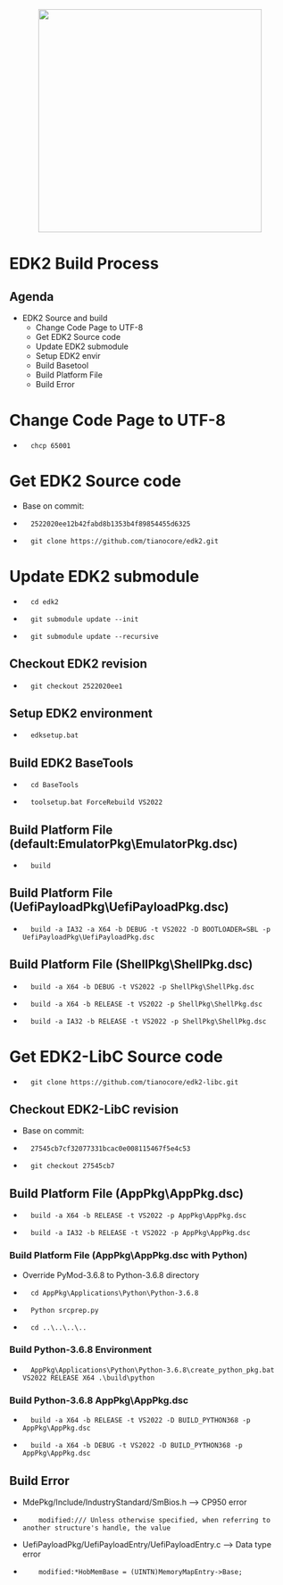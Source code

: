 <div align=center><img src="https://www.advantech.tw/css/css-img/advantech-logo-notagl.svg" width="400"></div>

EDK2 **B**uild Process
========================

Agenda
------
*   EDK2 Source and build
    *   Change Code Page to UTF-8
    *   Get EDK2 Source code
    *   Update EDK2 submodule
    *   Setup EDK2 envir
    *   Build Basetool
    *   Build Platform File
    *   Build Error

# Change Code Page to UTF-8
*       chcp 65001

# Get EDK2 Source code
* Base on commit:
*       2522020ee12b42fabd8b1353b4f89854455d6325
*       git clone https://github.com/tianocore/edk2.git

# Update EDK2 submodule
*       cd edk2
*       git submodule update --init
*       git submodule update --recursive

## Checkout EDK2 revision
*       git checkout 2522020ee1

## Setup EDK2 environment
*       edksetup.bat

## Build EDK2 BaseTools
*       cd BaseTools
*       toolsetup.bat ForceRebuild VS2022

## Build Platform File (default:EmulatorPkg\EmulatorPkg.dsc)
*       build

## Build Platform File (UefiPayloadPkg\UefiPayloadPkg.dsc)
*       build -a IA32 -a X64 -b DEBUG -t VS2022 -D BOOTLOADER=SBL -p UefiPayloadPkg\UefiPayloadPkg.dsc

## Build Platform File (ShellPkg\ShellPkg.dsc)
*       build -a X64 -b DEBUG -t VS2022 -p ShellPkg\ShellPkg.dsc
*       build -a X64 -b RELEASE -t VS2022 -p ShellPkg\ShellPkg.dsc
*       build -a IA32 -b RELEASE -t VS2022 -p ShellPkg\ShellPkg.dsc

# Get EDK2-LibC Source code
*       git clone https://github.com/tianocore/edk2-libc.git

## Checkout EDK2-LibC revision
* Base on commit:
*       27545cb7cf32077331bcac0e008115467f5e4c53
*       git checkout 27545cb7

## Build Platform File (AppPkg\AppPkg.dsc)
*       build -a X64 -b RELEASE -t VS2022 -p AppPkg\AppPkg.dsc
*       build -a IA32 -b RELEASE -t VS2022 -p AppPkg\AppPkg.dsc

### Build Platform File (AppPkg\AppPkg.dsc with Python)
* Override PyMod-3.6.8 to Python-3.6.8 directory
*       cd AppPkg\Applications\Python\Python-3.6.8
*       Python srcprep.py
*       cd ..\..\..\..

### Build Python-3.6.8 Environment
*       AppPkg\Applications\Python\Python-3.6.8\create_python_pkg.bat VS2022 RELEASE X64 .\build\python

### Build Python-3.6.8 AppPkg\AppPkg.dsc 
*       build -a X64 -b RELEASE -t VS2022 -D BUILD_PYTHON368 -p AppPkg\AppPkg.dsc
*       build -a X64 -b DEBUG -t VS2022 -D BUILD_PYTHON368 -p AppPkg\AppPkg.dsc

## Build Error
*   MdePkg/Include/IndustryStandard/SmBios.h            --> CP950 error
*         modified:/// Unless otherwise specified, when referring to another structure's handle, the value
*   UefiPayloadPkg/UefiPayloadEntry/UefiPayloadEntry.c  --> Data type error
*         modified:*HobMemBase = (UINTN)MemoryMapEntry->Base;  

